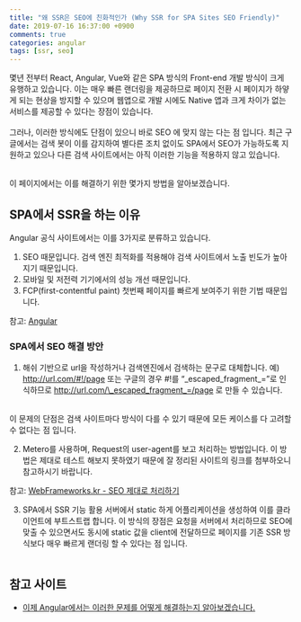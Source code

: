 ```yaml
---
title: "왜 SSR은 SEO에 친화적인가 (Why SSR for SPA Sites SEO Friendly)"
date: 2019-07-16 16:37:00 +0900
comments: true
categories: angular
tags: [ssr, seo]
---
```





몇년 전부터 React, Angular, Vue와 같은 SPA 방식의 Front-end 개발 방식이 크게 유행하고 있습니다. 이는 매우 빠른 랜더링을 제공하므로 페이지 전환 시 페이지가 하얗게 되는 현상을 방지할 수 있으며 웹앱으로 개발 시에도 Native 앱과 크게 차이가 없는 서비스를 제공할 수 있다는 장점이 있습니다.<br><br>
그러나, 이러한 방식에도 단점이 있으니 바로 SEO 에 맞지 않는 다는 점 입니다. 최근 구글에서는 검색 봇이 이를 감지하여 별다른 조치 없이도 SPA에서 SEO가 가능하도록 지원하고 있으나 다른 검색 사이트에서는 아직 이러한 기능을 적용하지 않고 있습니다.<br><br>

이 페이지에서는 이를 해결하기 위한 몇가지 방법을 알아보겠습니다.


## SPA에서 SSR을 하는 이유

Angular 공식 사이트에서는 이를 3가지로 분류하고 있습니다.

1. SEO 때문입니다. 검색 엔진 최적화를 적용해야 검색 사이트에서 노출 빈도가 높아지기 때문입니다. 
2. 모바일 및 저전력 기기에서의 성능 개선 때문입니다.
3. FCP(first-contentful paint) 첫번째 페이지를 빠르게 보여주기 위한 기법 때문입니다.


참고: [Angular](https://angular.io/guide/universal)


### SPA에서 SEO 해결 방안
1. 해쉬 기반으로 url을 작성하거나 검색엔진에서 검색하는 문구로 대체합니다.
예) http://url.com/#!/page 또는 구글의 경우 #!를 “\_escaped_fragment_=”로 인식하므로 http://url.com/\_escaped_fragment_=/page 로 만들 수 있습니다.<br><br>

이 문제의 단점은 검색 사이트마다 방식이 다를 수 있기 때문에 모든 케이스를 다 고려할 수 없다는 점 입니다.

2. Metero를 사용하며, Request의 user-agent를 보고 처리하는 방법입니다. 이 방법은 제대로 테스트 해보지 못하였기 때문에 잘 정리된 사이트의 링크를 첨부하오니 참고하시기 바랍니다.

참고: [WebFrameworks.kr - SEO 제대로 처리하기](http://webframeworks.kr/tutorials/core_meteor/1_meteor_seo/)


3. SPA에서 SSR 기능 활용
서버에서 static 하게 어플리케이션을 생성하여 이를 클라이언트에 부트스트랩 합니다. 이 방식의 장점은 요청을 서버에서 처리하므로 SEO에 맞출 수 있으면서도 동시에 static 값을 client에 전달하므로 페이지를 기존 SSR 방식보다 매우 빠르게 랜더링 할 수 있다는 점 입니다.<br><br>



## 참고 사이트
- [이제 Angular에서는 이러한 문제를 어떻게 해결하는지 알아보겠습니다.](https://ksrae.github.io/angular/angular-universal)
